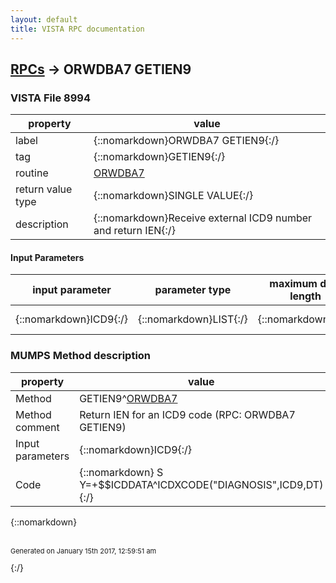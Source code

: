 ```yaml
---
layout: default
title: VISTA RPC documentation
---
```




## [RPCs](TableOfContent.md) &#8594; ORWDBA7 GETIEN9 



### VISTA File 8994 


 property | value 
--- | --- 
 label | {::nomarkdown}ORWDBA7 GETIEN9{:/}
 tag | {::nomarkdown}GETIEN9{:/}
 routine | [ORWDBA7](http://code.osehra.org/dox/Routine_ORWDBA7_source.html)
 return value type | {::nomarkdown}SINGLE VALUE{:/}
 description | {::nomarkdown}Receive external ICD9 number and return IEN{:/}

#### Input Parameters

| input parameter | parameter type | maximum data length | required | description | 
| --- | --- | --- | --- | --- | 
| {::nomarkdown}ICD9{:/} | {::nomarkdown}LIST{:/} | {::nomarkdown}9{:/} | {::nomarkdown}true{:/} | {::nomarkdown}External ICD9 number{:/} | 


### MUMPS Method description

 property | value 
 --- | --- 
 Method | GETIEN9^[ORWDBA7](http://code.osehra.org/dox/Routine_ORWDBA7_source.html)
 Method comment | Return IEN for an ICD9 code (RPC: ORWDBA7 GETIEN9)
 Input parameters | {::nomarkdown}ICD9{:/}
 Code | {::nomarkdown}  S Y=+$$ICDDATA^ICDXCODE("DIAGNOSIS",ICD9,DT){:/}

{::nomarkdown} <br/><br/><p style="font-size: 11px">Generated on January 15th 2017, 12:59:51 am</p>{:/}